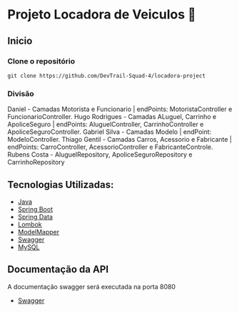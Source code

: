 # Projeto Locadora de Veiculos 🚙

## Inicio

### Clone o repositório

```
git clone https://github.com/DevTrail-Squad-4/locadora-project
```
### Divisão
Daniel - Camadas Motorista e Funcionario | endPoints: MotoristaController e FuncionarioController.
Hugo Rodrigues - Camadas ALuguel, Carrinho e ApoliceSeguro | endPoints: AluguelController, CarrinhoController e ApoliceSeguroController.
Gabriel Silva - Camadas Modelo | endPoint: ModeloController.
Thiago Gentil - Camadas Carros, Acessorio e Fabricante | endPoints: CarroController, AcessorioController e FabricanteControle.
Rubens Costa - AluguelRepository, ApoliceSeguroRepository e CarrinhoRepository


## Tecnologias Utilizadas:

- [Java](https://www.oracle.com/java/technologies/javase/jdk20-archive-downloads.html)
- [Spring Boot](https://spring.io/)
- [Spring Data](https://spring.io/projects/spring-data-jpa)
- [Lombok](https://projectlombok.org/)
- [ModelMapper](https://modelmapper.org/)
- [Swagger](https://swagger.io/)
- [MySQL](https://www.mysql.com/)

## Documentação da API
A documentação swagger será executada na porta 8080
- [Swagger](http://localhost:8080/swagger-ui/index.html)
